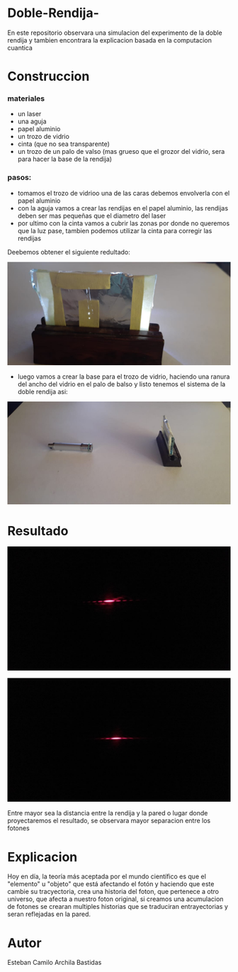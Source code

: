 # Doble-Rendija-
En este repositorio observara una simulacion del experimento de la doble rendija y tambien encontrara la explicacion basada en la computacion cuantica 

# Construccion
### materiales
- un laser
- una aguja
- papel aluminio
- un trozo de vidrio 
- cinta (que no sea transparente)
- un trozo de un palo de valso  (mas grueso que el grozor del vidrio, sera para hacer la base de la rendija)

### pasos:

- tomamos el trozo de vidrioo una de las caras debemos envolverla con el papel aluminio
- con la aguja vamos a crear las rendijas en el papel aluminio, las rendijas deben ser mas pequeñas que el diametro del laser
- por ultimo con la cinta vamos a cubrir las zonas por donde no queremos que la luz pase, tambien podemos utilizar la cinta para corregir las rendijas 

Deebemos obtener el siguiente redultado:

![](imagenes/jpg4.jpeg)

-  luego vamos a crear la base para el trozo de vidrio, haciendo una ranura del ancho del vidrio en el palo de balso y listo tenemos el sistema de la doble rendija asi:

![](imagenes/jpg3.jpeg)

# Resultado

![](imagenes/jpg1.jpeg)

![](imagenes/jpg2.jpeg)

Entre mayor sea la distancia entre la rendija y la pared o lugar donde proyectaremos el resultado, se observara mayor separacion entre los fotones 

# Explicacion

Hoy en día, la teoría más aceptada por el mundo científico es que el "elemento" u "objeto" que está afectando el fotón y haciendo que este cambie su tracyectoria, crea una historia del foton, que pertenece a otro universo, que afecta a nuestro foton original, si creamos una acumulacion de fotones se crearan multiples historias que se traduciran entrayectorias y seran reflejadas en la pared.

# Autor

Esteban Camilo Archila Bastidas
